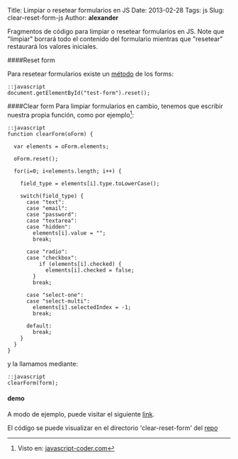 Title: Limpiar o resetear formularios en JS
Date: 2013-02-28
Tags: js
Slug: clear-reset-form-js
Author: __alexander__

Fragmentos de código para limpiar o resetear formularios en JS. Note que "limpiar" borrará todo el contenido del formulario mientras que "resetear" restaurará los valores iniciales.

####Reset form

Para resetear formularios existe un [método][reset-form] de los forms:

~~~
::javascript
document.getElementById("test-form").reset();
~~~

####Clear form
Para limpiar formularios en cambio, tenemos que escribir nuestra propia función, como por ejemplo[^1]:

~~~
::javascript
function clearForm(oForm) {

  var elements = oForm.elements; 

  oForm.reset();

  for(i=0; i<elements.length; i++) {
      
    field_type = elements[i].type.toLowerCase();

    switch(field_type) {
      case "text":
      case "email":
      case "password":
      case "textarea":
      case "hidden":
        elements[i].value = ""; 
        break;

      case "radio":
      case "checkbox":
          if (elements[i].checked) {
            elements[i].checked = false;
        }
        break;

      case "select-one":
      case "select-multi":
        elements[i].selectedIndex = -1;
        break;

      default:
        break;
    }
  }
}
~~~

y la llamamos mediante:

~~~
::javascript
clearForm(form);
~~~

#### demo
A modo de ejemplo, puede visitar el siguiente [link][demo].

El código se puede visualizar en el directorio 'clear-reset-form' del [repo][repo-demo]


[^1]: Visto en: [javascript-coder.com]

[reset-form]: http://www.w3schools.com/jsref/met_form_reset.asp
[javascript-coder.com]: http://www.javascript-coder.com/javascript-form/javascript-reset-form.phtml
[repo-demo]: https://bitbucket.org/__alexander__/alexander-ae-site-static-demos
[demo]: http://labs.alexanderae.com/clear-reset-form/